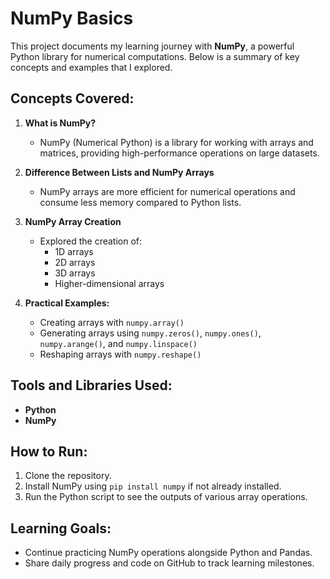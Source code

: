 # NumPy Basics

This project documents my learning journey with **NumPy**, a powerful Python library for numerical computations. Below is a summary of key concepts and examples that I explored.

## Concepts Covered:

1. **What is NumPy?**
   - NumPy (Numerical Python) is a library for working with arrays and matrices, providing high-performance operations on large datasets.

2. **Difference Between Lists and NumPy Arrays**
   - NumPy arrays are more efficient for numerical operations and consume less memory compared to Python lists.

3. **NumPy Array Creation**
   - Explored the creation of:
     - 1D arrays
     - 2D arrays
     - 3D arrays
     - Higher-dimensional arrays

4. **Practical Examples:**
   - Creating arrays with `numpy.array()`
   - Generating arrays using `numpy.zeros()`, `numpy.ones()`, `numpy.arange()`, and `numpy.linspace()`
   - Reshaping arrays with `numpy.reshape()`


## Tools and Libraries Used:
- **Python**
- **NumPy**

## How to Run:
1. Clone the repository.
2. Install NumPy using `pip install numpy` if not already installed.
3. Run the Python script to see the outputs of various array operations.

## Learning Goals:
- Continue practicing NumPy operations alongside Python and Pandas.
- Share daily progress and code on GitHub to track learning milestones.

